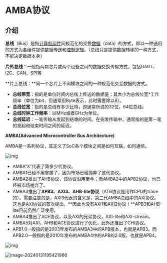 # AMBA协议

## **介绍**

**总线**（Bus）是指[计算机组件](https://link.zhihu.com/?target=https%3A//zh.wikipedia.org/w/index.php%3Ftitle%3D%E8%AE%A1%E7%AE%97%E6%9C%BA%E7%BB%84%E4%BB%B6%26action%3Dedit%26redlink%3D1)间规范化的交换[数据](https://link.zhihu.com/?target=https%3A//zh.wikipedia.org/wiki/%E6%95%B0%E6%8D%AE)（data）的方式，即以一种通用的方式为各组件提供数据传送和[控制逻辑](https://link.zhihu.com/?target=https%3A//zh.wikipedia.org/w/index.php%3Ftitle%3D%E6%8E%A7%E5%88%B6%E9%80%BB%E8%BE%91%26action%3Dedit%26redlink%3D1)。（总线只是提供数据转移的一种方式，不能决定数据本身）

**片外总线**：一般指两颗芯片或两个设备之间的数据交换传输方式，包括UART、I2C、CAN、SPI等

**片上总线：**同一个芯片上不同模块之间的一种规范化交互数据的方式。

- **总线带宽**：指的是单位时间内总线上传送的数据量；其大小为总线位宽*工作频率（单位为bit，但通常用Byte表示，此时需要除以8）。
- **总线位宽**：指的是总线有多少比特，即通常所说的32位，64位总线。
- **总线时钟工作频率**：以MHz或者GHz为单位。
- **总线延迟**：一笔传输从发起到结束的时间。在突发传输中，通常指的是第一笔的发起和结束时间之间的延迟。

**AMBA(Advanced Microcontroller Bus Architecture)**

AMBA是一系列协议，其定义了SoC各个模块之间是如何互联，如何通信。

![img](https://pic1.zhimg.com/v2-d24f3b861c1c2e610104758586ed43d4_r.jpg)

- AMBA“X”代表了第多少代协议。
- AMBA1已经不用掌握了，因为市场已经抛弃了这代协议。
- AMBA2推出了AHB协议，该协议沿用至今；而AMBA2中的APB2协议，也已经被市场抛弃了。
- AMBA3推出了**APB3、AXI3、AHB-lite协议**（ATB协议是用作CPU的trace的）。需要注意的是，AXI3代表的含义是，第三代AMBA总线中的AXI协议。这也是AXI协议的首次提出。**因此也没有AXI1和AXI2协议！**APB3和AHB-lite目前仍然广泛使用。
- AMBA4推出了ACE协议，以及AXI的兄弟协议，AXI-lite和AXI-stream。
- AMBA5对AXI、AHB和ACE协议进行了优化，此外还推出了CHI协议。
- APB1.0一般指的是2003年发布的AMBA3中的APB版本，也就是APB3。而APB2.0一般指的是2010年发布的AMBA4中的APB的2.0版，也就是APB4。

![img](https://pic4.zhimg.com/v2-c30659932235f1aec416b0b2166aec4f_r.jpg)

![image-20240131195421966](F:\笔记\assets\image-20240131195421966.png)
